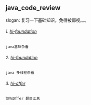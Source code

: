 ## java_code_review
slogan: 复习一下基础知识，免得被鄙视。。。

###### 1. [hi-foundation](https://github.com/TonyDoen/java_code_review/tree/master/hi-foundation)

`java基础杂看`

###### 2. [hi-foundation](https://github.com/TonyDoen/java_code_review/tree/master/hi-multithreading)

`java 多线程杂看`

###### 3. [hi-offer](https://github.com/TonyDoen/java_code_review/tree/master/hi-offer)

`剑指Offer 题目汇总`

